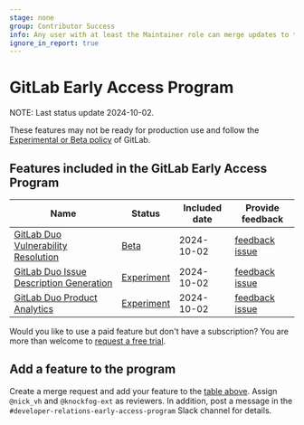 ```yaml
---
stage: none
group: Contributor Success
info: Any user with at least the Maintainer role can merge updates to this content. For details, see https://docs.gitlab.com/ee/development/development_processes.html#development-guidelines-review.
ignore_in_report: true
---
```


# GitLab Early Access Program

NOTE:
Last status update 2024-10-02.

These features may not be ready for production use and follow the [Experimental or Beta policy](../../policy/experiment-beta-support.md) of GitLab.

## Features included in the GitLab Early Access Program

| Name                                                                                                                                              | Status                                                           | Included date | Provide feedback                                                       |
|---------------------------------------------------------------------------------------------------------------------------------------------------|------------------------------------------------------------------|---------------|------------------------------------------------------------------------|
| [GitLab Duo Vulnerability Resolution](../../user/application_security/vulnerabilities/index.md#vulnerability-resolution)                          | [Beta](../../policy/experiment-beta-support.md#beta)             | 2024-10-02    | [feedback issue](https://gitlab.com/gitlab-org/gitlab/-/issues/476553) |
| [GitLab Duo Issue Description Generation](../../user/gitlab_duo/experiments.md#populate-an-issue-with-issue-description-generation)               | [Experiment](../../policy/experiment-beta-support.md#experiment) | 2024-10-02    | [feedback issue](https://gitlab.com/gitlab-org/gitlab/-/issues/409844) |
| [GitLab Duo Product Analytics](../../user/analytics/analytics_dashboards.md#generate-a-custom-visualization-with-gitlab-duo)                      | [Experiment](../../policy/experiment-beta-support.md#experiment) | 2024-10-02    | [feedback issue](https://gitlab.com/gitlab-org/gitlab/-/issues/455363) |

Would you like to use a paid feature but don't have a subscription?
You are more than welcome to [request a free trial](https://about.gitlab.com/free-trial/).

## Add a feature to the program

Create a merge request and add your feature to the [table above](#features-included-in-the-gitlab-early-access-program). Assign `@nick_vh` and `@knockfog-ext` as reviewers. In addition, post a message in the `#developer-relations-early-access-program` Slack channel for details.

<!--
## Features previously enrolled

| Name                                                                              | Status     | Enrolled at   | Removed at   |
|-----------------------------------------------------------------------------------|------------|---------------| -------------|
|                                                                                   |            |               |              |
-->
